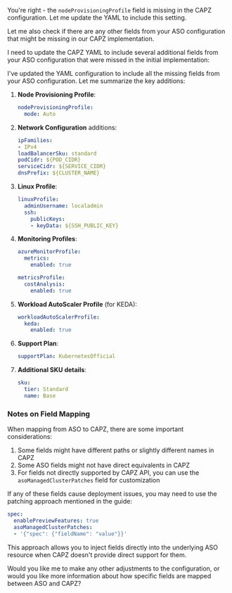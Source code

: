 You're right - the `nodeProvisioningProfile` field is missing in the CAPZ configuration. Let me update the YAML to include this setting.

Let me also check if there are any other fields from your ASO configuration that might be missing in our CAPZ implementation.

I need to update the CAPZ YAML to include several additional fields from your ASO configuration that were missed in the initial implementation:

I've updated the YAML configuration to include all the missing fields from your ASO configuration. Let me summarize the key additions:

1. **Node Provisioning Profile**:
   ```yaml
   nodeProvisioningProfile:
     mode: Auto
   ```

2. **Network Configuration** additions:
   ```yaml
   ipFamilies:
   - IPv4
   loadBalancerSku: standard
   podCidr: ${POD_CIDR}
   serviceCidr: ${SERVICE_CIDR}
   dnsPrefix: ${CLUSTER_NAME}
   ```

3. **Linux Profile**:
   ```yaml
   linuxProfile:
     adminUsername: localadmin
     ssh:
       publicKeys:
       - keyData: ${SSH_PUBLIC_KEY}
   ```

4. **Monitoring Profiles**:
   ```yaml
   azureMonitorProfile:
     metrics:
       enabled: true
   
   metricsProfile:
     costAnalysis:
       enabled: true
   ```

5. **Workload AutoScaler Profile** (for KEDA):
   ```yaml
   workloadAutoScalerProfile:
     keda:
       enabled: true
   ```

6. **Support Plan**:
   ```yaml
   supportPlan: KubernetesOfficial
   ```

7. **Additional SKU details**:
   ```yaml
   sku:
     tier: Standard
     name: Base
   ```

### Notes on Field Mapping

When mapping from ASO to CAPZ, there are some important considerations:

1. Some fields might have different paths or slightly different names in CAPZ
2. Some ASO fields might not have direct equivalents in CAPZ
3. For fields not directly supported by CAPZ API, you can use the `asoManagedClusterPatches` field for customization

If any of these fields cause deployment issues, you may need to use the patching approach mentioned in the guide:

```yaml
spec:
  enablePreviewFeatures: true
  asoManagedClusterPatches:
  - '{"spec": {"fieldName": "value"}}'
```

This approach allows you to inject fields directly into the underlying ASO resource when CAPZ doesn't provide direct support for them.

Would you like me to make any other adjustments to the configuration, or would you like more information about how specific fields are mapped between ASO and CAPZ?
